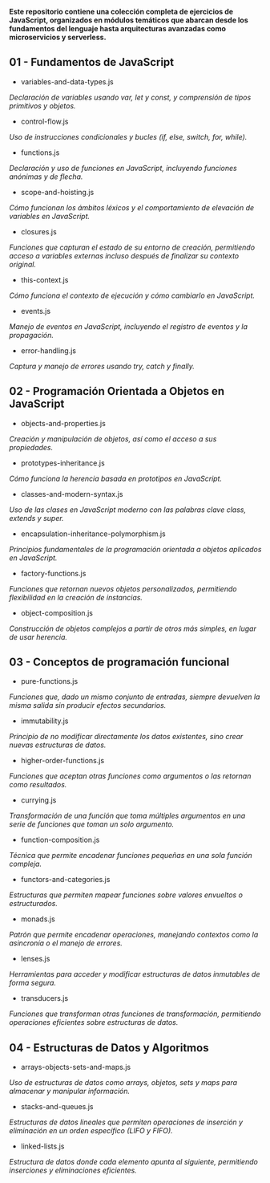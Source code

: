 **Este repositorio contiene una colección completa de ejercicios de JavaScript, organizados en módulos temáticos que abarcan desde los fundamentos del lenguaje hasta arquitecturas avanzadas como microservicios y serverless.**


## 01 - Fundamentos de JavaScript

- variables-and-data-types.js

_Declaración de variables usando var, let y const, y comprensión de tipos primitivos y objetos._

- control-flow.js

_Uso de instrucciones condicionales y bucles (if, else, switch, for, while)._

- functions.js

_Declaración y uso de funciones en JavaScript, incluyendo funciones anónimas y de flecha._

- scope-and-hoisting.js

_Cómo funcionan los ámbitos léxicos y el comportamiento de elevación de variables en JavaScript._

- closures.js

_Funciones que capturan el estado de su entorno de creación, permitiendo acceso a variables externas incluso después de finalizar su contexto original._

- this-context.js

_Cómo funciona el contexto de ejecución y cómo cambiarlo en JavaScript._

- events.js

_Manejo de eventos en JavaScript, incluyendo el registro de eventos y la propagación._

- error-handling.js

_Captura y manejo de errores usando try, catch y finally._


## 02 - Programación Orientada a Objetos en JavaScript

- objects-and-properties.js

_Creación y manipulación de objetos, así como el acceso a sus propiedades._

- prototypes-inheritance.js

_Cómo funciona la herencia basada en prototipos en JavaScript._

- classes-and-modern-syntax.js

_Uso de las clases en JavaScript moderno con las palabras clave class, extends y super._

- encapsulation-inheritance-polymorphism.js

_Principios fundamentales de la programación orientada a objetos aplicados en JavaScript._

- factory-functions.js

_Funciones que retornan nuevos objetos personalizados, permitiendo flexibilidad en la creación de instancias._

- object-composition.js

_Construcción de objetos complejos a partir de otros más simples, en lugar de usar herencia._


## 03 - Conceptos de programación funcional

- pure-functions.js

_Funciones que, dado un mismo conjunto de entradas, siempre devuelven la misma salida sin producir efectos secundarios._

- immutability.js

_Principio de no modificar directamente los datos existentes, sino crear nuevas estructuras de datos._

- higher-order-functions.js

_Funciones que aceptan otras funciones como argumentos o las retornan como resultados._

- currying.js

_Transformación de una función que toma múltiples argumentos en una serie de funciones que toman un solo argumento._

- function-composition.js

_Técnica que permite encadenar funciones pequeñas en una sola función compleja._

- functors-and-categories.js

_Estructuras que permiten mapear funciones sobre valores envueltos o estructurados._

- monads.js

_Patrón que permite encadenar operaciones, manejando contextos como la asincronía o el manejo de errores._

- lenses.js

_Herramientas para acceder y modificar estructuras de datos inmutables de forma segura._

- transducers.js

_Funciones que transforman otras funciones de transformación, permitiendo operaciones eficientes sobre estructuras de datos._


## 04 - Estructuras de Datos y Algoritmos

- arrays-objects-sets-and-maps.js

_Uso de estructuras de datos como arrays, objetos, sets y maps para almacenar y manipular información._

- stacks-and-queues.js

_Estructuras de datos lineales que permiten operaciones de inserción y eliminación en un orden específico (LIFO y FIFO)._

- linked-lists.js

_Estructura de datos donde cada elemento apunta al siguiente, permitiendo inserciones y eliminaciones eficientes._